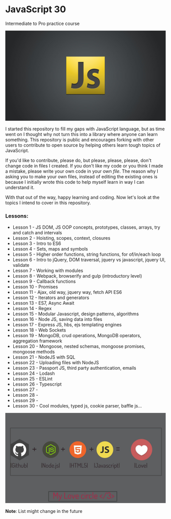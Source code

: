 # JavaScript 30
Intermediate to Pro practice course

![](readMe_img/js-logo.jpg)

I started this repository to fill my gaps with JavaScript language, but as time went on I thought why not turn this into a library
where anyone can learn something. 
This repository is public and encourages forking with other users to contribute to open source by helping others learn
tough topics of JavaScript.

If you'd like to contribute, please do, but please, please, please, don't change code in files I created. If you don't like my code
or you think I made a mistake, please write your own code in your own *file*. 
The reason why I asking you to make your own files, instead of editing the existing ones is because I initially wrote this code
to help myself learn in way I can understand it.

With that out of the way, happy learning and coding. 
Now let's look at the topics I intend to cover in this repository.

### Lessons: 
* Lesson 1 - JS DOM, JS OOP concepts, prototypes, classes, arrays, try and catch and intervals
* Lesson 2 - Hoisting, scopes, context, closures
* Lesson 3 - Intro to ES6
* Lesson 4 - Sets, maps and symbols
* Lesson 5 - Higher order functions, string functions, for of/in/each loop
* Lesson 6 - Intro to jQuery, DOM traversal, jquery vs javascript, jquery UI, validate
* Lesson 7 - Working with modules
* Lesson 8 - Webpack, browserify and gulp (introductory level)
* Lesson 9 - Callback functions
* Lesson 10 - Promises
* Lesson 11 - Ajax, old way, jquery way, fetch API ES6
* Lesson 12 - Iterators and generators
* Lesson 13 - ES7, Async Await
* Lesson 14 - Regex
* Lesson 15 - Modular Javascript, design patterns, algorithms
* Lesson 16 - Node JS, saving data into files
* Lesson 17 - Express JS, hbs, ejs templating engines
* Lesson 18 - Web Sockets
* Lesson 19 - MongoDB, crud operations, MongoDB operators, aggregation framework
* Lesson 20 - Mongoose, nested schemas, mongoose promises, mongoose methods
* Lesson 21 - NodeJS with SQL
* Lesson 22 - Uploading files with NodeJS
* Lesson 23 - Passport JS, third party authentication, emails
* Lesson 24 - Lodash
* Lesson 25 - ESLint
* Lesson 26 - Typescript 
* Lesson 27 - 
* Lesson 28 - 
* Lesson 29 - 
* Lesson 30 - Cool modules, typed js, cookie parser, baffle js...

![](readMe_img/js-git-node.jpg)

**Note**: List might change in the future
